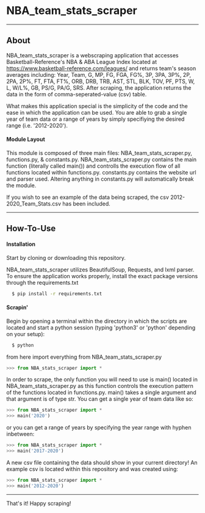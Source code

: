 # NBA_team_stats_scraper
  ---
## About
NBA_team_stats_scraper is a webscraping application that accesses Basketball-Reference's NBA & ABA League Index located at https://www.basketball-reference.com/leagues/ and returns team's season averages including: Year, Team, G, MP, FG, FGA, FG%, 3P, 3PA, 3P%, 2P, 2PA, 2P%, FT, FTA, FT%, ORB, DRB, TRB, AST, STL, BLK, TOV, PF, PTS, W, L, W/L%, GB, PS/G, PA/G, SRS. After scraping, the application returns the data in the form of comma-seperated-value (csv) table.

What makes this application special is the simplicity of the code and the ease in which the application can be used. You are able to grab a single year of team data or a range of years by simply specifiying the desired range (i.e. '2012-2020').

#### Module Layout
This module is composed of three main files: NBA_team_stats_scraper.py, functions.py, & constants.py. NBA_team_stats_scraper.py contains the main function (literally called main()) and controlls the execution flow of all functions located within functions.py. constants.py contains the website url and parser used. Altering anything in constants.py will automatically break the module.

If you wish to see an example of the data being scraped, the csv 2012-2020_Team_Stats.csv has been included.

---
## How-To-Use
#### Installation
Start by cloning or downloading this repository.

NBA_team_stats_scraper utilizes BeautifulSoup, Requests, and lxml parser. To ensure the application works properly, install the exact package versions through the requirements.txt

```bash
  $ pip install -r requirements.txt
```

#### Scrapin'
Begin by opening a terminal within the directory in which the scripts are located and start a python session (typing 'python3' or 'python' depending on your setup):

```bash
  $ python
```
from here import everything from NBA_team_stats_scraper.py
```python
>>> from NBA_stats_scraper import *
```
In order to scrape, the only function you will need to use is main() located in NBA_team_stats_scraper.py as this function controls the execution pattern of the functions located in functions.py. main() takes a single argument and that argument is of type str. You can get a single year of team data like so:
```python
>>> from NBA_stats_scraper import *
>>> main('2020')
```
or you can get a range of years by specifying the year range with hyphen inbetween:
```python
>>> from NBA_stats_scraper import *
>>> main('2017-2020')
```
A new csv file containing the data should show in your current directory! An example csv is located within this repository and was created using:
```python
>>> from NBA_stats_scraper import *
>>> main('2012-2020')
```

---
That's it! Happy scraping!